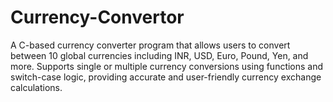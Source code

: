 # Currency-Convertor
A C-based currency converter program that allows users to convert between 10 global currencies including INR, USD, Euro, Pound, Yen, and more. Supports single or multiple currency conversions using functions and switch-case logic, providing accurate and user-friendly currency exchange calculations.
